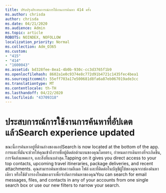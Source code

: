 ```yaml
---
title: ปรับปรุงประสบการณ์การใช้งานการค้นหา 414 ครั้ง
ms.author: chrisda
author: chrisda
ms.date: 04/21/2020
ms.audience: Admin
ms.topic: article
ROBOTS: NOINDEX, NOFOLLOW
localization_priority: Normal
ms.collection: Adm_O365
ms.custom:
- "415"
- "414"
- "1600043"
ms.assetid: bd328fee-8ea1-4b0b-930c-cc3d3765f1b9
ms.openlocfilehash: 8602a1e0c9374e8c772d91b4721c1435fec4bea1
ms.sourcegitcommit: 55eff703a17e500681d8fa6a87eb067019ade3cc
ms.translationtype: MT
ms.contentlocale: th-TH
ms.lasthandoff: 04/22/2020
ms.locfileid: "43709318"
---
```

# <a name="search-experience-updated"></a><span data-ttu-id="06e34-102">ประสบการณ์การใช้งานการค้นหาที่อัปเดตแล้ว</span><span class="sxs-lookup"><span data-stu-id="06e34-102">Search experience updated</span></span>

<span data-ttu-id="06e34-103">ขณะนี้การค้นหาอยู่ที่ด้านล่างของแอป</span><span class="sxs-lookup"><span data-stu-id="06e34-103">Search is now located at the bottom of the app.</span></span> <span data-ttu-id="06e34-104">การแตะที่มันจะช่วยให้คุณเข้าถึงรายชื่อผู้ติดต่อด้านบนของคุณโดยตรง, กําหนดการเดินทางที่จะเกิดขึ้น, การจัดส่งแพคเกจ, และสิ่งที่แนบล่าสุด.</span><span class="sxs-lookup"><span data-stu-id="06e34-104">Tapping on it gives you direct access to your top contacts, upcoming travel itineraries, package deliveries, and recent attachments.</span></span> <span data-ttu-id="06e34-105">คุณสามารถค้นหาข้อความอีเมล ไฟล์ และที่ติดต่อในบัญชีผู้ใช้ของคุณจากช่องค้นหาเดียว หรือใช้ตัวกรองใหม่ของเราเพื่อจํากัดการค้นหาของคุณ</span><span class="sxs-lookup"><span data-stu-id="06e34-105">You can search for email messages, files, and contacts in any of your accounts from one single search box or use our new filters to narrow your search.</span></span>
